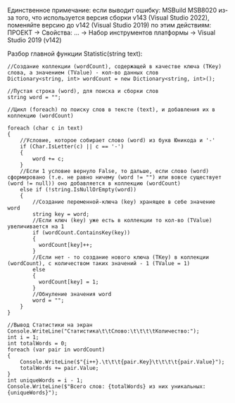 Единственное примечание: если выводит ошибку: MSBuild MSB8020 из-за того, что используется версия сборки v143 (Visual Studio 2022), поменяйте версию до v142 (Visual Studio 2019) по этим действиям: ПРОЕКТ -> Свойства: ... -> Набор инструментов платформы -> Visual Studio 2019 (v142)

Разбор главной функции Statistic(string text):
```
//Создание коллекции (wordCount), содержащей в качестве ключа (TKey) слова, а значением (TValue) - кол-во данных слов
Dictionary<string, int> wordCount = new Dictionary<string, int>();

//Пустая строка (word), для поиска и сборки слов
string word = "";

//Цикл (foreach) по поиску слов в тексте (text), и добавления их в коллекцию (wordCount)

foreach (char c in text)
{
    //Условие, которое собирает слово (word) из букв Юникода и '-'
    if (Char.IsLetter(c) || c == '-')
    {
        word += c;
    }
    //Если 1 условие вернуло False, то дальше, если слово (word) сформировано (т.е. не равно ничему (word != "") или вовсе существует (word != null)) оно добавляется в коллекцию (wordCount)
    else if (!string.IsNullOrEmpty(word))
    {
        //Создание переменной-ключа (key) хранящее в себе значение word
        string key = word;
        //Если ключ (key) уже есть в коллекции то кол-во (TValue) увеличивается на 1 
        if (wordCount.ContainsKey(key))
        {
          wordCount[key]++;
        }
        //Если нет - то создание нового ключа (TKey) в коллекции (wordCount), с количеством таких значений - 1 (TValue = 1)
        else
        {
          wordCount[key] = 1;
        }
        //Обнуление значения word
        word = "";
    }
}

//Вывод Статистики на экран
Console.WriteLine("Статистика\t\tСлово:\t\t\t\tКоличество:");
int i = 1;
int totalWords = 0;
foreach (var pair in wordCount)
{
    Console.WriteLine($"{i++}.\t\t\t{pair.Key}\t\t\t\t{pair.Value}");
    totalWords += pair.Value;
}
int uniqueWords = i - 1;
Console.WriteLine($"Всего слов: {totalWords} из них уникальных: {uniqueWords}");
```

